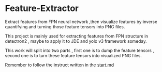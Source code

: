 # Feature-Extractor

Extract features from FPN neural network ,then visualize features by inverse quantifying and turning those feature tensors into PNG files.

This project is mainly used for extracting features from FPN structure in detectron2 , maybe to apply it to JDE and yolo v3 framework someday.

This work will split into two parts , first one is to dump the feature tensors , second one is to turn these feature tensors into visualized PNG files.

Remember to follow the instruct written in the [start.md](start.md)


